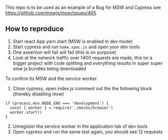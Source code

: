 This repo is to be used as an example of a Bug for MSW and Cypress see https://github.com/mswjs/msw/issues/405

## How to reproduce

1. Start react App yarn start (MSW is enabled in dev mode)
2. Start cypress and run `home.spec.js` and open your dev tools
3. One assertion will fail will fail (this is on purpose)
4. Look at the network traffic over 1400 requests are made, this on a bigger project with code splitting and everything results in super super slow js bundles being downloaded

To confirm its MSW and the service worker

1. Close cypress, open index.js comment out the the following block (thereby disabling msw)

```
if (process.env.NODE_ENV === 'development') {
  const { worker } = require('./mocks/browser')
  worker.start()
}
```

2. Unregister the service worker in the application tab of dev tools
3. Open cypress and run the same test again, you should see 12 requests
